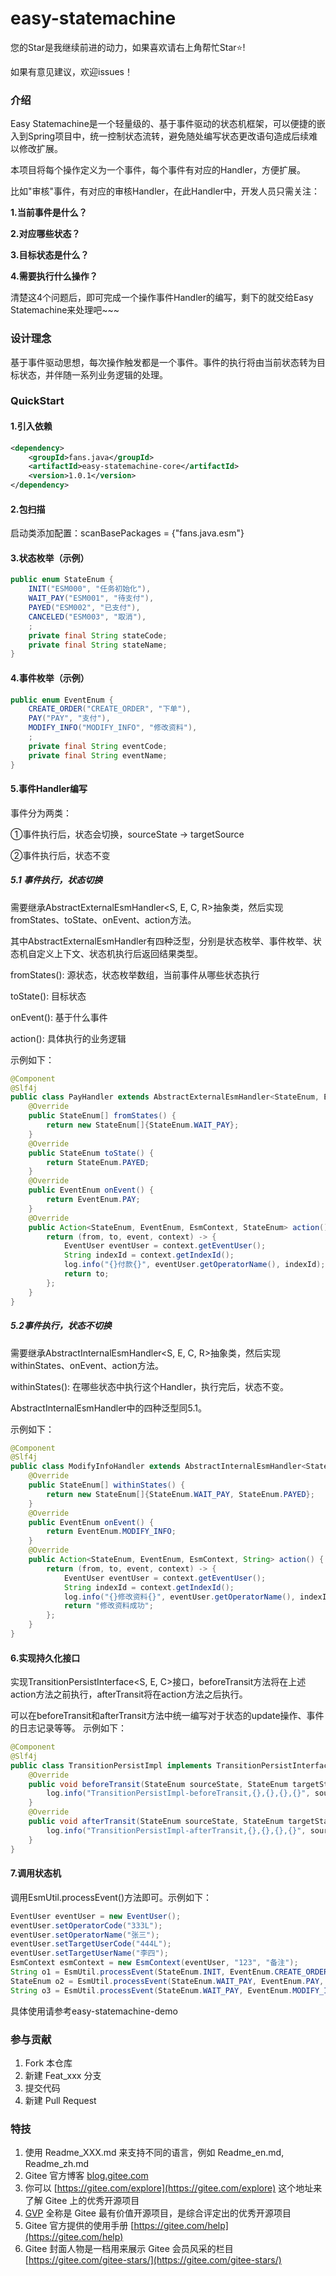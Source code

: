 # easy-statemachine

您的Star是我继续前进的动力，如果喜欢请右上角帮忙Star⭐!

如果有意见建议，欢迎issues！

### 介绍

Easy Statemachine是一个轻量级的、基于事件驱动的状态机框架，可以便捷的嵌入到Spring项目中，统一控制状态流转，避免随处编写状态更改语句造成后续难以修改扩展。

本项目将每个操作定义为一个事件，每个事件有对应的Handler，方便扩展。

比如"审核"事件，有对应的审核Handler，在此Handler中，开发人员只需关注：

**1.当前事件是什么？**

**2.对应哪些状态？**

**3.目标状态是什么？**

**4.需要执行什么操作？**

清楚这4个问题后，即可完成一个操作事件Handler的编写，剩下的就交给Easy Statemachine来处理吧~~~

### 设计理念

基于事件驱动思想，每次操作触发都是一个事件。事件的执行将由当前状态转为目标状态，并伴随一系列业务逻辑的处理。

### QuickStart

#### 1.引入依赖

```xml
<dependency>
    <groupId>fans.java</groupId>
    <artifactId>easy-statemachine-core</artifactId>
    <version>1.0.1</version>
</dependency>
```

#### 2.包扫描

启动类添加配置：scanBasePackages = {"fans.java.esm"}

#### 3.状态枚举（示例）

```java
public enum StateEnum {
    INIT("ESM000", "任务初始化"),
    WAIT_PAY("ESM001", "待支付"),
    PAYED("ESM002", "已支付"),
    CANCELED("ESM003", "取消"),
    ;
    private final String stateCode;
    private final String stateName;
}
```

#### 4.事件枚举（示例）

```java
public enum EventEnum {
    CREATE_ORDER("CREATE_ORDER", "下单"),
    PAY("PAY", "支付"),
    MODIFY_INFO("MODIFY_INFO", "修改资料"),
    ;
    private final String eventCode;
    private final String eventName;
}
```

#### 5.事件Handler编写

事件分为两类：

①事件执行后，状态会切换，sourceState → targetSource

②事件执行后，状态不变

##### 5.1 事件执行，状态切换

需要继承AbstractExternalEsmHandler<S, E, C, R>抽象类，然后实现fromStates、toState、onEvent、action方法。

其中AbstractExternalEsmHandler有四种泛型，分别是状态枚举、事件枚举、状态机自定义上下文、状态机执行后返回结果类型。

fromStates(): 源状态，状态枚举数组，当前事件从哪些状态执行

toState(): 目标状态

onEvent(): 基于什么事件

action(): 具体执行的业务逻辑

示例如下：

```java
@Component
@Slf4j
public class PayHandler extends AbstractExternalEsmHandler<StateEnum, EventEnum, EsmContext, StateEnum> {
    @Override
    public StateEnum[] fromStates() {
        return new StateEnum[]{StateEnum.WAIT_PAY};
    }
    @Override
    public StateEnum toState() {
        return StateEnum.PAYED;
    }
    @Override
    public EventEnum onEvent() {
        return EventEnum.PAY;
    }
    @Override
    public Action<StateEnum, EventEnum, EsmContext, StateEnum> action() {
        return (from, to, event, context) -> {
            EventUser eventUser = context.getEventUser();
            String indexId = context.getIndexId();
            log.info("{}付款{}", eventUser.getOperatorName(), indexId);
            return to;
        };
    }
}
```

##### 5.2事件执行，状态不切换

需要继承AbstractInternalEsmHandler<S, E, C, R>抽象类，然后实现 withinStates、onEvent、action方法。

withinStates(): 在哪些状态中执行这个Handler，执行完后，状态不变。

AbstractInternalEsmHandler中的四种泛型同5.1。

示例如下：

```java
@Component
@Slf4j
public class ModifyInfoHandler extends AbstractInternalEsmHandler<StateEnum, EventEnum, EsmContext, String> {
    @Override
    public StateEnum[] withinStates() {
        return new StateEnum[]{StateEnum.WAIT_PAY, StateEnum.PAYED};
    }
    @Override
    public EventEnum onEvent() {
        return EventEnum.MODIFY_INFO;
    }
    @Override
    public Action<StateEnum, EventEnum, EsmContext, String> action() {
        return (from, to, event, context) -> {
            EventUser eventUser = context.getEventUser();
            String indexId = context.getIndexId();
            log.info("{}修改资料{}", eventUser.getOperatorName(), indexId);
            return "修改资料成功";
        };
    }
}
```

#### 6.实现持久化接口

实现TransitionPersistInterface<S, E, C>接口，beforeTransit方法将在上述action方法之前执行，afterTransit将在action方法之后执行。

可以在beforeTransit和afterTransit方法中统一编写对于状态的update操作、事件的日志记录等等。
示例如下：

```java
@Component
@Slf4j
public class TransitionPersistImpl implements TransitionPersistInterface<StateEnum, EventEnum, EsmContext> {
    @Override
    public void beforeTransit(StateEnum sourceState, StateEnum targetState, EventEnum event, EsmContext context) {
        log.info("TransitionPersistImpl-beforeTransit,{},{},{},{}", sourceState, targetState, event, context);
    }
    @Override
    public void afterTransit(StateEnum sourceState, StateEnum targetState, EventEnum event, EsmContext context) {
        log.info("TransitionPersistImpl-afterTransit,{},{},{},{}", sourceState, targetState, event, context);
    }
}
```

#### 7.调用状态机

调用EsmUtil.processEvent()方法即可。示例如下：

```java
EventUser eventUser = new EventUser();
eventUser.setOperatorCode("333L");
eventUser.setOperatorName("张三");
eventUser.setTargetUserCode("444L");
eventUser.setTargetUserName("李四");
EsmContext esmContext = new EsmContext(eventUser, "123", "备注");
String o1 = EsmUtil.processEvent(StateEnum.INIT, EventEnum.CREATE_ORDER, esmContext);
StateEnum o2 = EsmUtil.processEvent(StateEnum.WAIT_PAY, EventEnum.PAY, esmContext);
String o3 = EsmUtil.processEvent(StateEnum.WAIT_PAY, EventEnum.MODIFY_INFO, esmContext);
```

具体使用请参考easy-statemachine-demo

### 参与贡献

1. Fork 本仓库
2. 新建 Feat_xxx 分支
3. 提交代码
4. 新建 Pull Request

### 特技

1. 使用 Readme\_XXX.md 来支持不同的语言，例如 Readme\_en.md, Readme\_zh.md
2. Gitee 官方博客 [blog.gitee.com](https://blog.gitee.com)
3. 你可以 [https://gitee.com/explore](https://gitee.com/explore) 这个地址来了解 Gitee 上的优秀开源项目
4. [GVP](https://gitee.com/gvp) 全称是 Gitee 最有价值开源项目，是综合评定出的优秀开源项目
5. Gitee 官方提供的使用手册 [https://gitee.com/help](https://gitee.com/help)
6. Gitee 封面人物是一档用来展示 Gitee 会员风采的栏目 [https://gitee.com/gitee-stars/](https://gitee.com/gitee-stars/)

